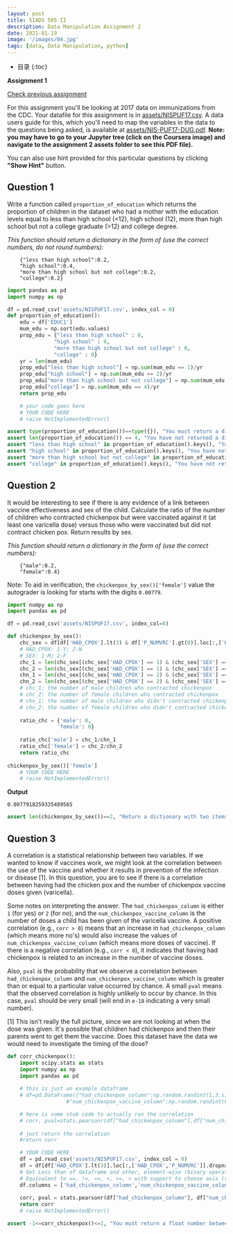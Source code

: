 ```yaml
---
layout: post
title: SIADS 505 II
description: Data Manipulation Assignment 2
date: 2021-01-19
image: '/images/04.jpg'
tags: [data, Data Manipulation, python]
---
```

* 目录
{:toc}

**Assignment 1**

[Check previous assignment](https://alisongh.github.io/2021/01/12/SIADS-505-Data-manipulation-assignment1.html)

For this assignment you'll be looking at 2017 data on immunizations from the CDC. Your datafile for this assignment is in [assets/NISPUF17.csv](assets/NISPUF17.csv). A data users guide for this, which you'll need to map the variables in the data to the questions being asked, is available at [assets/NIS-PUF17-DUG.pdf](assets/NIS-PUF17-DUG.pdf). **Note: you may have to go to your Jupyter tree (click on the Coursera image) and navigate to the assignment 2 assets folder to see this PDF file).**

You can also use hint provided for this particular questions by clicking **"Show Hint"** button.

## Question 1
Write a function called `proportion_of_education` which returns the proportion of children in the dataset who had a mother with the education levels equal to less than high school (<12), high school (12), more than high school but not a college graduate (>12) and college degree.

*This function should return a dictionary in the form of (use the correct numbers, do not round numbers):* 
```
    {"less than high school":0.2,
    "high school":0.4,
    "more than high school but not college":0.2,
    "college":0.2}
```

```python
import pandas as pd
import numpy as np

df = pd.read_csv('assets/NISPUF17.csv', index_col = 0)
def proportion_of_education():
    edu = df['EDUC1']
    mum_edu = np.sort(edu.values)
    prop_edu = {"less than high school" : 0,
               "high school" : 0,
               "more than high school but not college" : 0,
               "college" : 0}
    yr = len(mum_edu)
    prop_edu["less than high school"] = np.sum(mum_edu == 1)/yr
    prop_edu["high school"] = np.sum(mum_edu == 2)/yr
    prop_edu["more than high school but not college"] = np.sum(mum_edu == 3)/yr
    prop_edu["college"] = np.sum(mum_edu == 4)/yr
    return prop_edu

    # your code goes here
    # YOUR CODE HERE
    # raise NotImplementedError()
```

```python
assert type(proportion_of_education())==type({}), "You must return a dictionary."
assert len(proportion_of_education()) == 4, "You have not returned a dictionary with four items in it."
assert "less than high school" in proportion_of_education().keys(), "You have not returned a dictionary with the correct keys."
assert "high school" in proportion_of_education().keys(), "You have not returned a dictionary with the correct keys."
assert "more than high school but not college" in proportion_of_education().keys(), "You have not returned a dictionary with the correct keys."
assert "college" in proportion_of_education().keys(), "You have not returned a dictionary with the correct keys."
```

## Question 2
It would be interesting to see if there is any evidence of a link between vaccine effectiveness and sex of the child. Calculate the ratio of the number of children who contracted chickenpox but were vaccinated against it (at least one varicella dose) versus those who were vaccinated but did not contract chicken pox. Return results by sex. 

*This function should return a dictionary in the form of (use the correct numbers):* 
```
    {"male":0.2,
    "female":0.4}
```

Note: To aid in verification, the `chickenpox_by_sex()['female']` value the autograder is looking for starts with the digits `0.00779`.

```python
import numpy as np
import pandas as pd

df = pd.read_csv('assets/NISPUF17.csv', index_col=0)

def chickenpox_by_sex():
    chc_sex = df[df['HAD_CPOX'].lt(3) & df['P_NUMVRC'].gt(0)].loc[:,['HAD_CPOX','SEX']]
    # HAD_CPOX: 1-Y; 2-N
    # SEX: 1-M; 2-F
    chc_1 = len(chc_sex[(chc_sex['HAD_CPOX'] == 1) & (chc_sex['SEX'] == 1)])
    chc_2 = len(chc_sex[(chc_sex['HAD_CPOX'] == 1) & (chc_sex['SEX'] == 2)])
    chn_1 = len(chc_sex[(chc_sex['HAD_CPOX'] == 2) & (chc_sex['SEX'] == 1)])
    chn_2 = len(chc_sex[(chc_sex['HAD_CPOX'] == 2) & (chc_sex['SEX'] == 2)])
    # chc_1: the number of male children who contracted chickenpox
    # chc_2: the number of female children who contracted chickenpox
    # chn_1: the number of male children who didn't contracted chickenpox
    # chn_2: the number of female children who didn't contracted chickenpox
    
    ratio_chc = {'male': 0,
                'female': 0}
    
    ratio_chc['male'] = chc_1/chn_1
    ratio_chc['female'] = chc_2/chn_2
    return ratio_chc
    
chickenpox_by_sex()['female']
    # YOUR CODE HERE
    # raise NotImplementedError()
```
**Output**
```
0.0077918259335489565
```

```python
assert len(chickenpox_by_sex())==2, "Return a dictionary with two items, the first for males and the second for females."
```

## Question 3
A correlation is a statistical relationship between two variables. If we wanted to know if vaccines work, we might look at the correlation between the use of the vaccine and whether it results in prevention of the infection or disease [1]. In this question, you are to see if there is a correlation between having had the chicken pox and the number of chickenpox vaccine doses given (varicella).

Some notes on interpreting the answer. The `had_chickenpox_column` is either `1` (for yes) or `2` (for no), and the `num_chickenpox_vaccine_column` is the number of doses a child has been given of the varicella vaccine. A positive correlation (e.g., `corr > 0`) means that an increase in `had_chickenpox_column` (which means more no's) would also increase the values of `num_chickenpox_vaccine_column` (which means more doses of vaccine). If there is a negative correlation (e.g., `corr < 0`), it indicates that having had chickenpox is related to an increase in the number of vaccine doses. 

Also, `pval` is the probability that we observe a correlation between `had_chickenpox_column` and `num_chickenpox_vaccine_column` which is greater than or equal to a particular value occurred by chance. A small `pval` means that the observed correlation is highly unlikely to occur by chance. In this case, `pval` should be very small (will end in `e-18` indicating a very small number).

[1] This isn't really the full picture, since we are not looking at when the dose was given. It's possible that children had chickenpox and then their parents went to get them the vaccine. Does this dataset have the data we would need to investigate the timing of the dose?

```python
def corr_chickenpox():
    import scipy.stats as stats
    import numpy as np
    import pandas as pd
    
    # this is just an example dataframe
    # df=pd.DataFrame({"had_chickenpox_column":np.random.randint(1,3,size=(100)),
                   #"num_chickenpox_vaccine_column":np.random.randint(0,6,size=(100))})

    # here is some stub code to actually run the correlation
    # corr, pval=stats.pearsonr(df["had_chickenpox_column"],df["num_chickenpox_vaccine_column"])
    
    # just return the correlation
    #return corr

    # YOUR CODE HERE
    df = pd.read_csv('assets/NISPUF17.csv', index_col = 0)
    df = df[df['HAD_CPOX'].lt(3)].loc[:,['HAD_CPOX','P_NUMVRC']].dropna()
    # Get Less than of dataframe and other, element-wise (binary operator lt)
    # Equivalent to ==, !=, <=, <, >=, > with support to choose axis (rows or columns) and level for comparison
    df.columns = ['had_chickenpox_column','num_chickenpox_vaccine_column']
    
    corr, pval = stats.pearsonr(df["had_chickenpox_column"], df["num_chickenpox_vaccine_column"])
    return corr
    # raise NotImplementedError()
```
```python
assert -1<=corr_chickenpox()<=1, "You must return a float number between -1.0 and 1.0."
```
